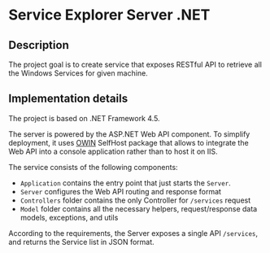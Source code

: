 # Service Explorer Server .NET

## Description
The project goal is to create service that exposes RESTful API to retrieve all the Windows Services for given machine.

## Implementation details
The project is based on .NET Framework 4.5. 

The server is powered by the ASP.NET Web API component. To simplify deployment, it uses [OWIN](http://owin.org/) SelfHost package that allows to integrate the Web API into a console application rather than to host it on IIS.

The service consists of the following components:

* `Application` contains the entry point that just starts the `Server`.
* `Server` configures the Web API routing and response format
* `Controllers` folder contains the only Controller for `/services` request
* `Model` folder contains all the necessary helpers, request/response data models, exceptions, and utils

According to the requirements, the Server exposes a single API `/services`, and returns the Service list in JSON format.